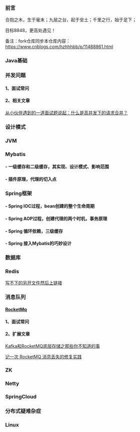### 前言
合抱之木，生于毫末；九层之台，起于垒土；千里之行，始于足下；

目标8848，更高处遇见！

备注：fork仓库同步本仓库内容：https://www.cnblogs.com/hzhhhbb/p/11488861.html

### Java基础

### 并发问题
#### 1、面试常问
#### 2、相关文章
[从小伙伴遇到的一道面试题说起：什么是高并发下的请求合并？](https://mp.weixin.qq.com/s/odUr0vmYuDHCm1j9DVtTYA)

### 设计模式

### JVM

### Mybatis
#### - 一级缓存和二级缓存，其实现、设计模式、影响范围
#### - 插件原理，代理的切入点

### Spring框架
#### - Spring IOC过程，bean创建的整个生命周期
#### - Spring AOP过程，创建代理的两个时机，事务原理
#### - Spring 循环依赖，三级缓存
#### - Spring 接入Mybatis的巧妙设计

### 数据库

### Redis
[写不下的另开文件然后上链接](https://github.com/friendship316/Java_interview/blob/main/8848/redis.md)

### 消息队列
#### [RocketMq](https://github.com/friendship316/Java_interview/blob/main/8848/rocketMq.md)

#### 1、面试常问
#### 2、扩展文章
[Kafka和RocketMQ底层存储之那些你不知道的事](https://mp.weixin.qq.com/s/BCIHy934BHarqOFPYtmaSw)

[记一次 RocketMQ 消息丢失的修复实践](https://mp.weixin.qq.com/s/XxZX0xT-ZbGVVJv5xYa4dg)

### ZK

### Netty

### SpringCloud

### 分布式疑难杂症

### Linux



